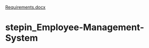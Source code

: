[Requirements.docx](https://github.com/BhavanaChelpur/stepin_Employee-Management-System/files/7129747/Requirements.docx)
# stepin_Employee-Management-System
